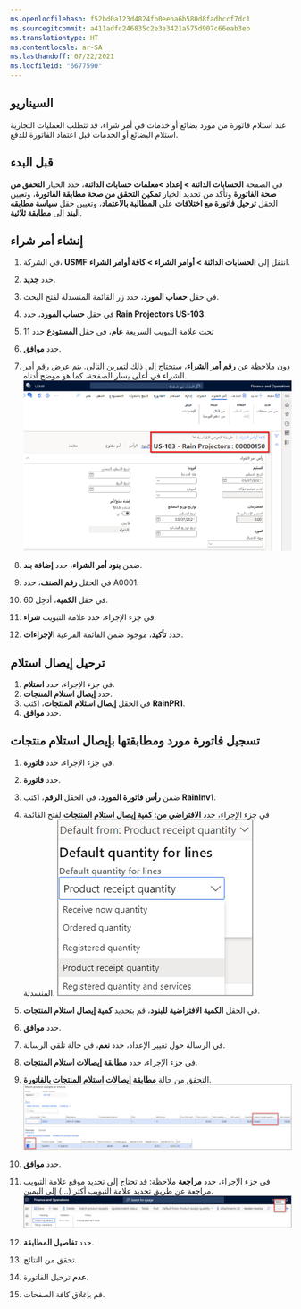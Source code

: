 ```yaml
---
ms.openlocfilehash: f52bd0a123d4824fb0eeba6b580d8fadbccf7dc1
ms.sourcegitcommit: a411adfc246835c2e3e3421a575d907c66eab3eb
ms.translationtype: HT
ms.contentlocale: ar-SA
ms.lasthandoff: 07/22/2021
ms.locfileid: "6677590"
---
```

## <a name="scenario"></a>السيناريو
عند استلام فاتورة من مورد بضائع أو خدمات في أمر شراء، قد تتطلب العمليات التجارية استلام البضائع أو الخدمات قبل اعتماد الفاتورة للدفع.
 
## <a name="before-you-begin"></a>قبل البدء 

في الصفحة **الحسابات الدائنة > إعداد >معلمات حسابات الدائنة**، حدد الخيار **التحقق من صحة الفاتورة** وتأكد من تحديد الخيار **تمكين التحقق من صحة مطابقة الفاتورة**، وتعيين الحقل **ترحيل فاتورة مع اختلافات** على **المطالبة بالاعتماد**، وتعيين حقل **سياسة مطابقه البند** إلى **مطابقة ثلاثية**.

## <a name="create-a-purchase-order"></a>إنشاء أمر شراء 

1.  في الشركة، **USMF** انتقل إلى **الحسابات الدائنة > أوامر الشراء > كافة أوامر الشراء**.
2.  حدد **جديد‎**.
3.  في حقل **حساب المورد**، حدد زر القائمة المنسدلة لفتح البحث.
4.  في حقل **حساب المورد**، حدد **Rain Projectors US-103**.
5.  تحت علامة التبويب السريعة **عام**، في حقل **المستودع** حدد 11
6.  حدد **موافق**.
7.  دون ملاحظة عن **رقم أمر الشراء**، ستحتاج إلى ذلك لتمرين التالي. يتم عرض رقم أمر الشراء في أعلى يسار الصفحة، كما هو موضح أدناه.
        [![لقطة شاشة لكافة صفحات أوامر الشراء التي تظهر رقم أمر الشراء.](../media/po-number.png)](../media/po-number.png#lightbox)



8.  ضمن **بنود أمر الشراء**، حدد **إضافة بند**.
9.  في الحقل **رقم الصنف**، حدد A0001.
10. في حقل **الكمية**، أدخِل 60.
11. في جزء الإجراء، حدد علامة التبويب **شراء**.
12. حدد **تأكيد**، موجود ضمن القائمة الفرعية **الإجراءات**.


## <a name="post-a-product-receipt"></a>ترحيل إيصال استلام 

1.  في جزء الإجراء، حدد **استلام**.
2.  حدد **إيصال استلام المنتجات**.
3.  في الحقل **إيصال استلام المنتجات**، اكتب **RainPR1**.
4.  حدد **موافق**.


## <a name="record-and-match-a-vendor-invoice-to-a-product-receipt"></a>تسجيل فاتورة مورد ومطابقتها بإيصال استلام منتجات 

1.  في جزء الإجراء، حدد **فاتورة**.
2.  حدد **فاتورة**.
3.  ضمن **رأس فاتورة المورد**، في الحقل **الرقم**، اكتب **RainInv1**.
4.  في جزء الإجراء، حدد **الافتراضي من: كمية إيصال استلام المنتجات** لفتح القائمة المنسدلة.
     ![لقطة شاشة للأسفل تحت القائمة الافتراضية من: كمية إيصال استلام المنتجات.](../media/default-from-dialog-box.png)

5.  في الحقل **الكمية الافتراضية للبنود**، قم بتحديد **كمية إيصال استلام المنتجات**.
6.  حدد **موافق**.
7.  في الرسالة حول تغيير الإعداد، حدد **نعم**، في حالة تلقي الرسالة.
8.  في جزء الإجراء، حدد **مطابقة إيصالات استلام المنتجات**.
9.  التحقق من حالة **مطابقة إيصالات استلام المنتجات بالفاتورة**.
    [ ![لقطة شاشة لصفحة مطابقة إيصالات استلام المنتجات بالفاتورة.](../media/match-product-receipts-to-invoice-2.png) ](../media/match-product-receipts-to-invoice-2.png#lightbox)

10. حدد **موافق**.
11. في جزء الإجراء، حدد **مراجعة** ملاحظة: قد تحتاج إلى تحديد موقع علامة التبويب مراجعة عن طريق تحديد علامة التبويب أكثر (...) إلى اليمين.
    [![لقطة شاشة لجزء الإجراءات، وتظهر علامة التبويب "أكبر" على اليمين. ](../media/more.png)](../media/more.png#lightbox)

12. حدد **تفاصيل المطابقة**.
13. تحقق من النتائج.
14. **عدم** ترحيل الفاتورة.
15. قم بإغلاق كافة الصفحات.


